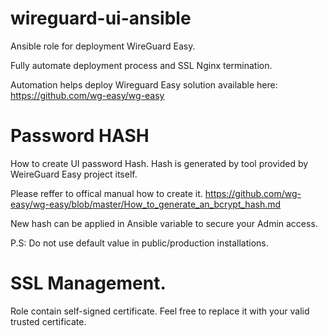 # wireguard-ui-ansible
Ansible role for deployment WireGuard Easy.

Fully automate deployment process and SSL Nginx termination.

Automation helps deploy Wireguard Easy solution available here:
https://github.com/wg-easy/wg-easy


# Password HASH
How to create UI password Hash.
Hash is generated by tool provided by WeireGuard Easy project itself.

Please reffer to offical manual how to create it.
https://github.com/wg-easy/wg-easy/blob/master/How_to_generate_an_bcrypt_hash.md

New hash can be applied in Ansible variable to secure your Admin access.

P.S: Do not use default value in public/production installations. 


# SSL Management.
Role contain self-signed certificate. 
Feel free to replace it with your valid trusted certificate.



